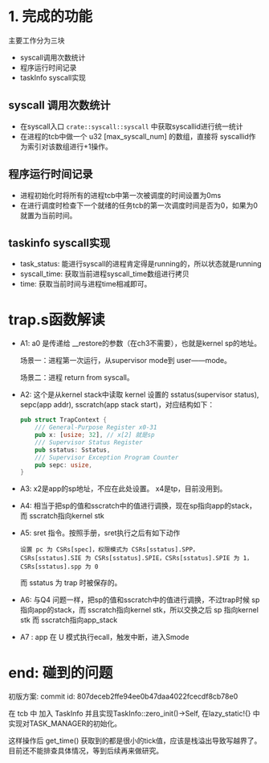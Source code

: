 # 1. 完成的功能
主要工作分为三块
- syscall调用次数统计
- 程序运行时间记录
- taskInfo syscall实现

## syscall 调用次数统计
- 在syscall入口 `crate::syscall::syscall` 中获取syscallid进行统一统计 
- 在进程的tcb中做一个 u32 [max_syscall_num] 的数组，直接将 syscallid作为索引对该数组进行+1操作。

## 程序运行时间记录
- 进程初始化时将所有的进程tcb中第一次被调度的时间设置为0ms
- 在进行调度时检查下一个就绪的任务tcb的第一次调度时间是否为0，如果为0就置为当前时间。

## taskinfo syscall实现
- task_status: 能进行syscall的进程肯定得是running的，所以状态就是running
- syscall_time: 获取当前进程syscall_time数组进行拷贝
- time: 获取当前时间与进程time相减即可。

# trap.s函数解读

- A1: a0 是传递给 __restore的参数（在ch3不需要），也就是kernel sp的地址。

    场景一：进程第一次运行，从supervisor mode到 user——mode。
    
    场景二：进程 return from syscall。

- A2: 这个是从kernel stack中读取 kernel 设置的 sstatus(supervisor status), sepc(app addr), sscratch(app stack start)，对应结构如下：
    ```rust
    pub struct TrapContext {
        /// General-Purpose Register x0-31
        pub x: [usize; 32], // x[2] 就是sp
        /// Supervisor Status Register
        pub sstatus: Sstatus,
        /// Supervisor Exception Program Counter
        pub sepc: usize,
    }
    ```

- A3: x2是app的sp地址，不应在此处设置。 x4是tp，目前没用到。

- A4: 相当于把sp的值和sscratch中的值进行调换，现在sp指向app的stack，而 sscratch指向kernel stk

- A5: sret 指令。按照手册，sret执行之后有如下动作

    ```
    设置 pc 为 CSRs[spec]，权限模式为 CSRs[sstatus].SPP，
    CSRs[sstatus].SIE 为 CSRs[sstatus].SPIE，CSRs[sstatus].SPIE 为 1，CSRs[sstatus].spp 为 0
    ```
  而 sstatus 为 trap 时被保存的。

- A6: 与Q4 问题一样，把sp的值和sscratch中的值进行调换，不过trap时候 sp指向app的stack，而 sscratch指向kernel stk，所以交换之后 sp 指向kernel stk 而 sscratch指向app_stack

- A7 : app 在 U 模式执行ecall，触发中断，进入Smode

# end: 碰到的问题
初版方案: commit id: 807deceb2ffe94ee0b47daa4022fcecdf8cb78e0

在 tcb 中 加入 TaskInfo 并且实现TaskInfo::zero_init()->Self, 在lazy_static!{} 中实现对TASK_MANAGER的初始化。

这样操作后 get_time() 获取到的都是很小的tick值，应该是栈溢出导致写越界了。
目前还不能排查具体情况，等到后续再来做研究。